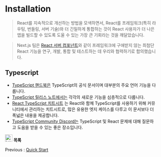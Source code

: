 # Installation

> React를 지속적으로 개선하는 방법을 모색하면서, React를 프레임워크(특히 라우팅, 번들링, 서버 기술)와 더 긴밀하게 통합하는 것이 React 사용자가 더 나은 앱을 빌드할 수 있도록 도울 수 있는 가장 큰 기회라는 것을 깨달았습니다.  

> Next.js 팀은 [React 서버 컴포넌트](https://react.dev/blog/2023/03/22/react-labs-what-we-have-been-working-on-march-2023#react-server-components)와 같이 프레임워크에 구애받지 않는 최첨단 React 기능을 연구, 개발, 통합 및 테스트하는 데 우리와 협력하기로 합의했습니다.

## Typescript

- [TypeScript 핸드북은](https://www.typescriptlang.org/docs/handbook/)  TypeScript의 공식 문서이며 대부분의 주요 언어 기능을 다룹니다.
- [TypeScript 릴리스 노트에서는](https://devblogs.microsoft.com/typescript/)  각각의 새로운 기능을 심층적으로 다룹니다.
- [React TypeScript 치트시트](https://react-typescript-cheatsheet.netlify.app/)  는 React와 함께 TypeScript를 사용하기 위해 커뮤니티에서 관리하는 치트시트로, 많은 유용한 엣지 케이스를 다루고 이 문서보다 더 폭넓은 내용을 제공합니다.
- [TypeScript Community Discord는](https://discord.com/invite/typescript)  TypeScript 및 React 문제에 대해 질문하고 도움을 받을 수 있는 좋은 장소입니다.

<dl>
  <dt>
    <img src="https://www.notion.so/icons/light-bulb_green.svg" alt="https://www.notion.so/icons/light-bulb_green.svg" width="24px" />
    <strong>목록</strong>
  </dt>
</dl>

Previous : [Quick Start](./000-리액트%20Quick%20Start.md)  
